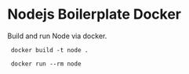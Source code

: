 # Nodejs Boilerplate Docker

Build and run Node via docker.

```
 docker build -t node .

 docker run --rm node
```
